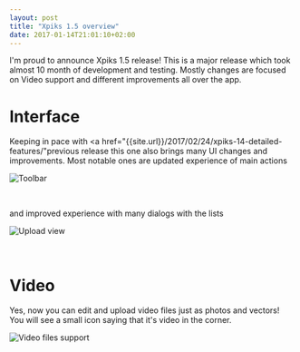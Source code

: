 ```yaml
---
layout: post
title: "Xpiks 1.5 overview"
date: 2017-01-14T21:01:10+02:00
---
```


I'm proud to announce Xpiks 1.5 release! This is a major release which took almost 10 month of development and testing. Mostly changes are focused on Video support and different improvements all over the app.

# Interface

Keeping in pace with <a href="{{site.url}}/2017/02/24/xpiks-14-detailed-features/"previous release</a> this one also brings many UI changes and improvements. Most notable ones are updated experience of main actions

<p>
  <img alt="Toolbar" src="{{site.url}}/images/tutorials/interface/mainview-toolbar.png" class="small-12 large-12" />
</p>

<br />

and improved experience with many dialogs with the lists

<p>
  <img alt="Upload view" src="{{site.url}}/images/tutorials/interface/upload.png" class="small-12 large-12" />
</p>

<br />

# Video

Yes, now you can edit and upload video files just as photos and vectors! You will see a small icon saying that it's video in the corner.

<p>
  <img alt="Video files support" src="{{site.url}}/images/posts/xpiks-15-overview/video-files.png" class="small-12 large-12" />
</p>

<br />
